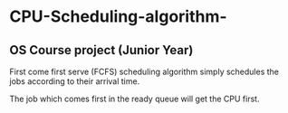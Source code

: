 # CPU-Scheduling-algorithm-
## OS Course project (Junior Year)
First come first serve (FCFS) scheduling algorithm simply schedules the jobs according to their arrival time.

The job which comes first in the ready queue will get the CPU first.
